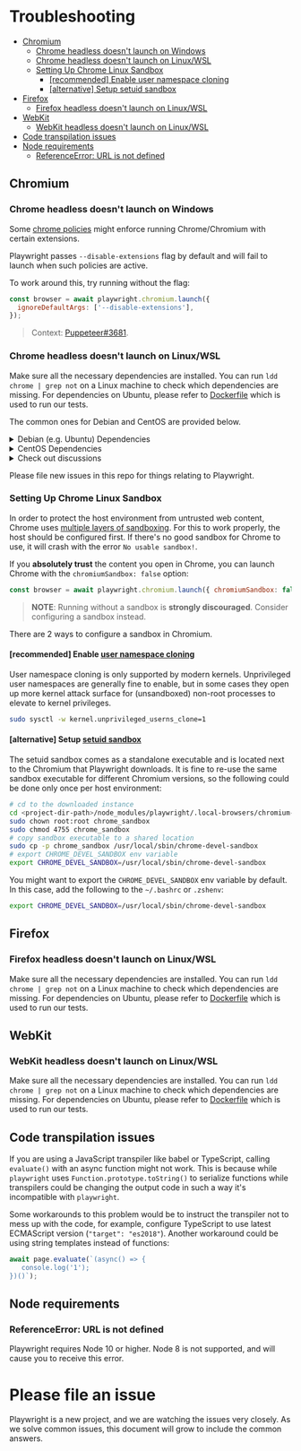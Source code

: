 # Troubleshooting

<!-- GEN:toc -->
- [Chromium](#chromium)
  * [Chrome headless doesn't launch on Windows](#chrome-headless-doesnt-launch-on-windows)
  * [Chrome headless doesn't launch on Linux/WSL](#chrome-headless-doesnt-launch-on-linuxwsl)
  * [Setting Up Chrome Linux Sandbox](#setting-up-chrome-linux-sandbox)
    - [[recommended] Enable user namespace cloning](#recommended-enable-user-namespace-cloning)
    - [[alternative] Setup setuid sandbox](#alternative-setup-setuid-sandbox)
- [Firefox](#firefox)
  * [Firefox headless doesn't launch on Linux/WSL](#firefox-headless-doesnt-launch-on-linuxwsl)
- [WebKit](#webkit)
  * [WebKit headless doesn't launch on Linux/WSL](#webkit-headless-doesnt-launch-on-linuxwsl)
- [Code transpilation issues](#code-transpilation-issues)
- [Node requirements](#node-requirements)
  * [ReferenceError: URL is not defined](#referenceerror-url-is-not-defined)
<!-- GEN:stop -->

## Chromium

### Chrome headless doesn't launch on Windows

Some [chrome policies](https://support.google.com/chrome/a/answer/7532015?hl=en) might enforce running Chrome/Chromium
with certain extensions.

Playwright passes `--disable-extensions` flag by default and will fail to launch when such policies are active.

To work around this, try running without the flag:

```js
const browser = await playwright.chromium.launch({
  ignoreDefaultArgs: ['--disable-extensions'],
});
```

> Context: [Puppeteer#3681](https://github.com/puppeteer/puppeteer/issues/3681#issuecomment-447865342).

### Chrome headless doesn't launch on Linux/WSL

Make sure all the necessary dependencies are installed. You can run `ldd chrome | grep not` on a Linux
machine to check which dependencies are missing. For dependencies on Ubuntu, please refer to [Dockerfile](https://github.com/microsoft/playwright/blob/master/docs/docker/Dockerfile.bionic) which is used to run our tests.

The common ones for Debian and CentOS are provided below.

<details>
<summary>Debian (e.g. Ubuntu) Dependencies</summary>

```
gconf-service
libasound2
libatk1.0-0
libatk-bridge2.0-0
libc6
libcairo2
libcups2
libdbus-1-3
libexpat1
libfontconfig1
libgcc1
libgconf-2-4
libgdk-pixbuf2.0-0
libglib2.0-0
libgtk-3-0
libnspr4
libpango-1.0-0
libpangocairo-1.0-0
libstdc++6
libx11-6
libx11-xcb1
libxcb1
libxcomposite1
libxcursor1
libxdamage1
libxext6
libxfixes3
libxi6
libxrandr2
libxrender1
libxss1
libxtst6
ca-certificates
fonts-liberation
libappindicator1
libnss3
lsb-release
xdg-utils
wget
libgbm1
```
</details>

<details>
<summary>CentOS Dependencies</summary>

```
pango.x86_64
libXcomposite.x86_64
libXcursor.x86_64
libXdamage.x86_64
libXext.x86_64
libXi.x86_64
libXtst.x86_64
cups-libs.x86_64
libXScrnSaver.x86_64
libXrandr.x86_64
GConf2.x86_64
alsa-lib.x86_64
atk.x86_64
gtk3.x86_64
ipa-gothic-fonts
xorg-x11-fonts-100dpi
xorg-x11-fonts-75dpi
xorg-x11-utils
xorg-x11-fonts-cyrillic
xorg-x11-fonts-Type1
xorg-x11-fonts-misc
```

After installing dependencies you need to update nss library using this command

```
yum update nss -y
```
</details>

<details>
  <summary>Check out discussions</summary>

- [Puppeteer#290](https://github.com/puppeteer/puppeteer/issues/290) - Debian troubleshooting <br/>
- [Puppeteer#391](https://github.com/puppeteer/puppeteer/issues/391) - CentOS troubleshooting <br/>
- [Puppeteer#379](https://github.com/puppeteer/puppeteer/issues/379) - Alpine troubleshooting <br/>
</details>

Please file new issues in this repo for things relating to Playwright.

### Setting Up Chrome Linux Sandbox

In order to protect the host environment from untrusted web content, Chrome uses [multiple layers of sandboxing](https://chromium.googlesource.com/chromium/src/+/HEAD/docs/linux_sandboxing.md). For this to work properly,
the host should be configured first. If there's no good sandbox for Chrome to use, it will crash
with the error `No usable sandbox!`.

If you **absolutely trust** the content you open in Chrome, you can launch Chrome
with the `chromiumSandbox: false` option:

```js
const browser = await playwright.chromium.launch({ chromiumSandbox: false });
```

> **NOTE**: Running without a sandbox is **strongly discouraged**. Consider configuring a sandbox instead.

There are 2 ways to configure a sandbox in Chromium.

#### [recommended] Enable [user namespace cloning](http://man7.org/linux/man-pages/man7/user_namespaces.7.html)

User namespace cloning is only supported by modern kernels. Unprivileged user namespaces are generally fine to enable,
but in some cases they open up more kernel attack surface for (unsandboxed) non-root processes to elevate to
kernel privileges.

```bash
sudo sysctl -w kernel.unprivileged_userns_clone=1
```

#### [alternative] Setup [setuid sandbox](https://chromium.googlesource.com/chromium/src/+/HEAD/docs/linux_suid_sandbox_development.md)

The setuid sandbox comes as a standalone executable and is located next to the Chromium that Playwright downloads. It is
fine to re-use the same sandbox executable for different Chromium versions, so the following could be
done only once per host environment:

```bash
# cd to the downloaded instance
cd <project-dir-path>/node_modules/playwright/.local-browsers/chromium-<revision>/
sudo chown root:root chrome_sandbox
sudo chmod 4755 chrome_sandbox
# copy sandbox executable to a shared location
sudo cp -p chrome_sandbox /usr/local/sbin/chrome-devel-sandbox
# export CHROME_DEVEL_SANDBOX env variable
export CHROME_DEVEL_SANDBOX=/usr/local/sbin/chrome-devel-sandbox
```

You might want to export the `CHROME_DEVEL_SANDBOX` env variable by default. In this case, add the following to the `~/.bashrc`
or `.zshenv`:

```bash
export CHROME_DEVEL_SANDBOX=/usr/local/sbin/chrome-devel-sandbox
```

## Firefox

### Firefox headless doesn't launch on Linux/WSL

Make sure all the necessary dependencies are installed. You can run `ldd chrome | grep not` on a Linux
machine to check which dependencies are missing. For dependencies on Ubuntu, please refer to [Dockerfile](https://github.com/microsoft/playwright/blob/master/docs/docker/Dockerfile.bionic) which is used to run our tests.

## WebKit

### WebKit headless doesn't launch on Linux/WSL

Make sure all the necessary dependencies are installed. You can run `ldd chrome | grep not` on a Linux
machine to check which dependencies are missing. For dependencies on Ubuntu, please refer to [Dockerfile](https://github.com/microsoft/playwright/blob/master/docs/docker/Dockerfile.bionic) which is used to run our tests.

## Code transpilation issues

If you are using a JavaScript transpiler like babel or TypeScript, calling `evaluate()` with an async function might not work. This is because while `playwright` uses `Function.prototype.toString()` to serialize functions while transpilers could be changing the output code in such a way it's incompatible with `playwright`.

Some workarounds to this problem would be to instruct the transpiler not to mess up with the code, for example, configure TypeScript to use latest ECMAScript version (`"target": "es2018"`). Another workaround could be using string templates instead of functions:

```js
await page.evaluate(`(async() => {
   console.log('1');
})()`);
```

## Node requirements

### ReferenceError: URL is not defined

Playwright requires Node 10 or higher. Node 8 is not supported, and will cause you to receive this error.

# Please file an issue

Playwright is a new project, and we are watching the issues very closely. As we solve common issues, this document will grow to include the common answers.
